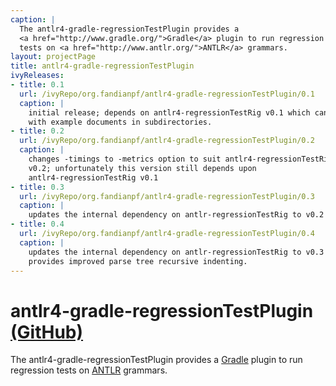 ```yaml
---
caption: |
  The antlr4-gradle-regressionTestPlugin provides a 
  <a href="http://www.gradle.org/">Gradle</a> plugin to run regression 
  tests on <a href="http://www.antlr.org/">ANTLR</a> grammars.
layout: projectPage
title: antlr4-gradle-regressionTestPlugin
ivyReleases:
- title: 0.1
  url: /ivyRepo/org.fandianpf/antlr4-gradle-regressionTestPlugin/0.1
  caption: |
    initial release; depends on antlr4-regressionTestRig v0.1 which can not deal
    with example documents in subdirectories.
- title: 0.2
  url: /ivyRepo/org.fandianpf/antlr4-gradle-regressionTestPlugin/0.2
  caption: |
    changes -timings to -metrics option to suit antlr4-regressionTestRig 
    v0.2; unfortunately this version still depends upon 
    antlr4-regressionTestRig v0.1
- title: 0.3
  url: /ivyRepo/org.fandianpf/antlr4-gradle-regressionTestPlugin/0.3
  caption: |
    updates the internal dependency on antlr-regressionTestRig to v0.2
- title: 0.4
  url: /ivyRepo/org.fandianpf/antlr4-gradle-regressionTestPlugin/0.4
  caption: |
    updates the internal dependency on antlr-regressionTestRig to v0.3 and
    provides improved parse tree recursive indenting.
---
```


# antlr4-gradle-regressionTestPlugin [(GitHub)](https://github.com/fandianpf/antlr4-gradle-regressionTestPlugin)

The antlr4-gradle-regressionTestPlugin provides a 
[Gradle](http://www.gradle.org/) plugin to run regression tests on 
[ANTLR](http://www.antlr.org/) grammars.


